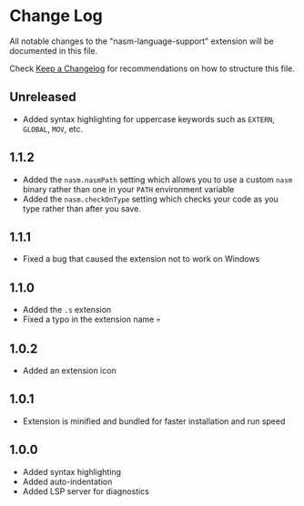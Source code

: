 # Change Log

All notable changes to the "nasm-language-support" extension will be documented in this file.

Check [Keep a Changelog](http://keepachangelog.com/) for recommendations on how to structure this file.

## Unreleased

- Added syntax highlighting for uppercase keywords such as `EXTERN`, `GLOBAL`, `MOV`, etc.

## 1.1.2

- Added the `nasm.nasmPath` setting which allows you to use a custom `nasm` binary rather than one in your `PATH` environment variable
- Added the `nasm.checkOnType` setting which checks your code as you type rather than after you save.

## 1.1.1

- Fixed a bug that caused the extension not to work on Windows

## 1.1.0

- Added the `.s` extension
- Fixed a typo in the extension name 💀

## 1.0.2

- Added an extension icon

## 1.0.1

- Extension is minified and bundled for faster installation and run speed

## 1.0.0

- Added syntax highlighting
- Added auto-indentation
- Added LSP server for diagnostics

